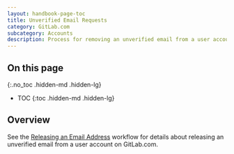 ```yaml
---
layout: handbook-page-toc
title: Unverified Email Requests
category: GitLab.com
subcategory: Accounts
description: Process for removing an unverified email from a user account for GitLab.com.
---
```


## On this page
{:.no_toc .hidden-md .hidden-lg}

- TOC
{:toc .hidden-md .hidden-lg}

## Overview

See the [Releasing an Email Address](https://about.gitlab.com/handbook/support/workflows/account_changes.html#releasing-an-email-address) workflow for details about releasing an unverified email from a user account on GitLab.com.
